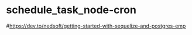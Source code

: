 # schedule_task_node-cron


#https://dev.to/nedsoft/getting-started-with-sequelize-and-postgres-emp 